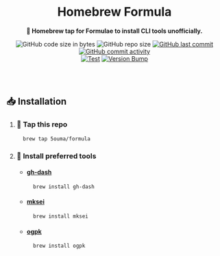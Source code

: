 <h1 align="center">Homebrew Formula</h1>

<div align="center">

**🍺 Homebrew tap for Formulae to install CLI tools unofficially.**

![GitHub code size in bytes](https://img.shields.io/github/languages/code-size/5ouma/homebrew-formula?style=flat-square)
![GitHub repo size](https://img.shields.io/github/repo-size/5ouma/homebrew-formula?style=flat-square)
[![GitHub last commit](https://img.shields.io/github/last-commit/5ouma/homebrew-formula?style=flat-square)](https://github.com/5ouma/homebrew-formula/commit/HEAD)
[![GitHub commit activity](https://img.shields.io/github/commit-activity/m/5ouma/homebrew-formula?style=flat-square)](https://github.com/5ouma/homebrew-formula/commits/main)
<br />
[![Test](https://img.shields.io/github/actions/workflow/status/5ouma/homebrew-formula/homebrew-test.yml?label=test&style=flat-square)](https://github.com/5ouma/homebrew-formula/actions/workflows/homebrew-test.yml)
[![Version Bump](https://img.shields.io/github/actions/workflow/status/5ouma/homebrew-formula/homebrew-bump.yml?label=version%20bump&style=flat-square)](https://github.com/5ouma/homebrew-formula/actions/workflows/homebrew-bump.yml)


</div>

<br /><br />

## 📥 Installation

1. ### 🚰 Tap this repo

   ```shell
     brew tap 5ouma/formula
   ```

2. ### 🧾 Install preferred tools

   - #### [gh-dash](https://dlvhdr.github.io/gh-dash)

     ```shell
       brew install gh-dash
     ```

   - #### [mksei](https://gist.github.com/miclf/bf4b0cb6de9ead726197db7ed3d937b5)

     ```shell
       brew install mksei
     ```

   - #### [ogpk](https://github.com/almonk/ogpk)

     ```shell
       brew install ogpk
     ```
